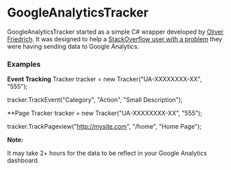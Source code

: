 # GoogleAnalyticsTracker

GoogleAnalyticsTracker started as a simple C# wrapper developed by [Oliver Friedrich](https://gist.github.com/0liver/11229128). It was designed to help a [StackOverflow user with a problem](http://stackoverflow.com/a/23253778/1110819) they were having sending data to Google Analytics.

### Examples

**Event Tracking**
Tracker tracker = new Tracker("UA-XXXXXXXX-XX", "555");

tracker.TrackEvent("Category", "Action", "Small Description");

**Page
Tracker tracker = new Tracker("UA-XXXXXXXX-XX", "555");

tracker.TrackPageview("http://mysite.com", "/home", "Home Page");


**Note:**

It may take 2+ hours for the data to be reflect in your Google Analytics dashboard.

